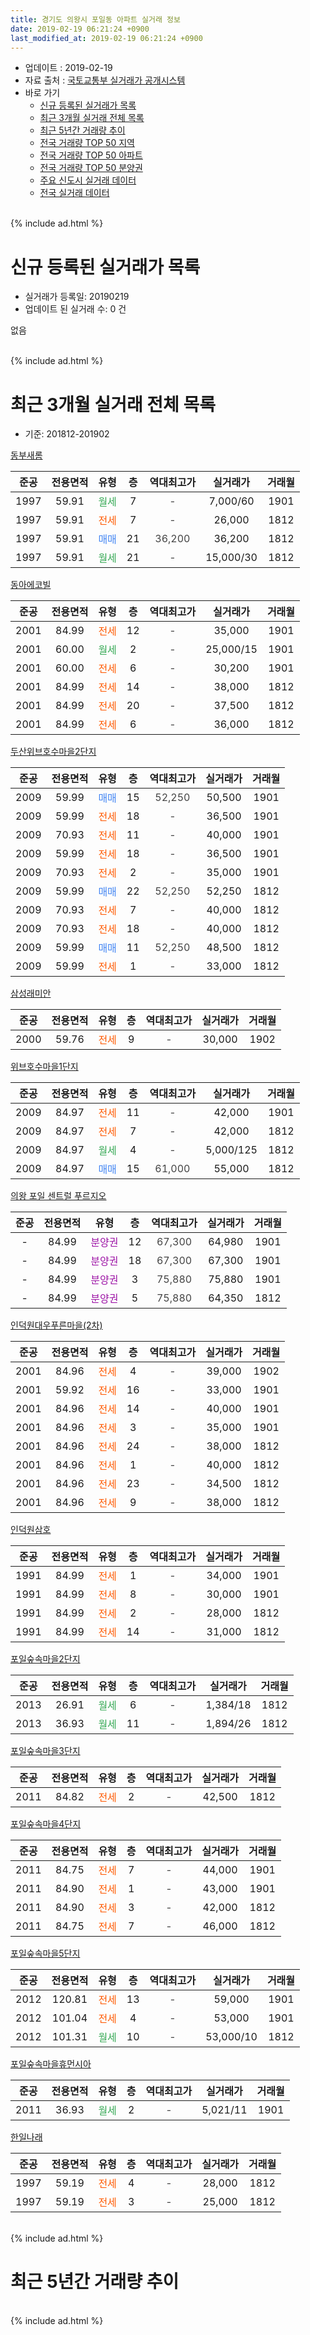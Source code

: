 ```yaml
---
title: 경기도 의왕시 포일동 아파트 실거래 정보
date: 2019-02-19 06:21:24 +0900
last_modified_at: 2019-02-19 06:21:24 +0900
---
```


* 업데이트 : 2019-02-19
* 자료 출처 : [국토교통부 실거래가 공개시스템](http://rt.molit.go.kr)
* 바로 가기
    * [신규 등록된 실거래가 목록](#신규-등록된-실거래가-목록)
    * [최근 3개월 실거래 전체 목록](#최근-3개월-실거래-전체-목록)
    * [최근 5년간 거래량 추이](#최근-5년간-거래량-추이)
    * [전국 거래량 TOP 50 지역](https://ayogom.github.io/apt-trade-info/최근-3개월-전국에서-가장-거래가-많이-발생한-지역)
    * [전국 거래량 TOP 50 아파트](https://ayogom.github.io/apt-trade-info/최근-3개월-전국에서-가장-거래가-많이-발생한-아파트)
    * [전국 거래량 TOP 50 분양권](https://ayogom.github.io/apt-trade-info/최근-3개월-전국에서-가장-거래가-많이-발생한-분양권)
    * [주요 신도시 실거래 데이터](https://ayogom.github.io/apt-trade-info/주요-신도시)
    * [전국 실거래 데이터](https://ayogom.github.io/apt-trade-info/전국)
<br>
{% include ad.html %}
<br>

# 신규 등록된 실거래가 목록
* 실거래가 등록일: 20190219
* 업데이트 된 실거래 수: 0 건

없음

<br>
{% include ad.html %}
<br>

# 최근 3개월 실거래 전체 목록
* 기준: 201812-201902


[동부새롬](https://search.naver.com/search.naver?query=%EA%B2%BD%EA%B8%B0%EB%8F%84+%EC%9D%98%EC%99%95%EC%8B%9C+%ED%8F%AC%EC%9D%BC%EB%8F%99+%EB%8F%99%EB%B6%80%EC%83%88%EB%A1%AC)

|준공|전용면적|유형|층|역대최고가|실거래가|거래월|
|:---:|:---:|:---:|:---:|:---:|:---:|:---:|
|1997|59.91|<span style="color:#34a853">월세</span>|7|<span style="color:#444444">-</span>|7,000/60|1901|
|1997|59.91|<span style="color:#ff5a00">전세</span>|7|<span style="color:#444444">-</span>|26,000|1812|
|1997|59.91|<span style="color:#4285f3">매매</span>|21|<span style="color:#444444">36,200</span>|36,200|1812|
|1997|59.91|<span style="color:#34a853">월세</span>|21|<span style="color:#444444">-</span>|15,000/30|1812|

[동아에코빌](https://search.naver.com/search.naver?query=%EA%B2%BD%EA%B8%B0%EB%8F%84+%EC%9D%98%EC%99%95%EC%8B%9C+%ED%8F%AC%EC%9D%BC%EB%8F%99+%EB%8F%99%EC%95%84%EC%97%90%EC%BD%94%EB%B9%8C)

|준공|전용면적|유형|층|역대최고가|실거래가|거래월|
|:---:|:---:|:---:|:---:|:---:|:---:|:---:|
|2001|84.99|<span style="color:#ff5a00">전세</span>|12|<span style="color:#444444">-</span>|35,000|1901|
|2001|60.00|<span style="color:#34a853">월세</span>|2|<span style="color:#444444">-</span>|25,000/15|1901|
|2001|60.00|<span style="color:#ff5a00">전세</span>|6|<span style="color:#444444">-</span>|30,200|1901|
|2001|84.99|<span style="color:#ff5a00">전세</span>|14|<span style="color:#444444">-</span>|38,000|1812|
|2001|84.99|<span style="color:#ff5a00">전세</span>|20|<span style="color:#444444">-</span>|37,500|1812|
|2001|84.99|<span style="color:#ff5a00">전세</span>|6|<span style="color:#444444">-</span>|36,000|1812|

[두산위브호수마을2단지](https://search.naver.com/search.naver?query=%EA%B2%BD%EA%B8%B0%EB%8F%84+%EC%9D%98%EC%99%95%EC%8B%9C+%ED%8F%AC%EC%9D%BC%EB%8F%99+%EB%91%90%EC%82%B0%EC%9C%84%EB%B8%8C%ED%98%B8%EC%88%98%EB%A7%88%EC%9D%842%EB%8B%A8%EC%A7%80)

|준공|전용면적|유형|층|역대최고가|실거래가|거래월|
|:---:|:---:|:---:|:---:|:---:|:---:|:---:|
|2009|59.99|<span style="color:#4285f3">매매</span>|15|<span style="color:#444444">52,250</span>|50,500|1901|
|2009|59.99|<span style="color:#ff5a00">전세</span>|18|<span style="color:#444444">-</span>|36,500|1901|
|2009|70.93|<span style="color:#ff5a00">전세</span>|11|<span style="color:#444444">-</span>|40,000|1901|
|2009|59.99|<span style="color:#ff5a00">전세</span>|18|<span style="color:#444444">-</span>|36,500|1901|
|2009|70.93|<span style="color:#ff5a00">전세</span>|2|<span style="color:#444444">-</span>|35,000|1901|
|2009|59.99|<span style="color:#4285f3">매매</span>|22|<span style="color:#444444">52,250</span>|52,250|1812|
|2009|70.93|<span style="color:#ff5a00">전세</span>|7|<span style="color:#444444">-</span>|40,000|1812|
|2009|70.93|<span style="color:#ff5a00">전세</span>|18|<span style="color:#444444">-</span>|40,000|1812|
|2009|59.99|<span style="color:#4285f3">매매</span>|11|<span style="color:#444444">52,250</span>|48,500|1812|
|2009|59.99|<span style="color:#ff5a00">전세</span>|1|<span style="color:#444444">-</span>|33,000|1812|

[삼성래미안](https://search.naver.com/search.naver?query=%EA%B2%BD%EA%B8%B0%EB%8F%84+%EC%9D%98%EC%99%95%EC%8B%9C+%ED%8F%AC%EC%9D%BC%EB%8F%99+%EC%82%BC%EC%84%B1%EB%9E%98%EB%AF%B8%EC%95%88)

|준공|전용면적|유형|층|역대최고가|실거래가|거래월|
|:---:|:---:|:---:|:---:|:---:|:---:|:---:|
|2000|59.76|<span style="color:#ff5a00">전세</span>|9|<span style="color:#444444">-</span>|30,000|1902|

[위브호수마을1단지](https://search.naver.com/search.naver?query=%EA%B2%BD%EA%B8%B0%EB%8F%84+%EC%9D%98%EC%99%95%EC%8B%9C+%ED%8F%AC%EC%9D%BC%EB%8F%99+%EC%9C%84%EB%B8%8C%ED%98%B8%EC%88%98%EB%A7%88%EC%9D%841%EB%8B%A8%EC%A7%80)

|준공|전용면적|유형|층|역대최고가|실거래가|거래월|
|:---:|:---:|:---:|:---:|:---:|:---:|:---:|
|2009|84.97|<span style="color:#ff5a00">전세</span>|11|<span style="color:#444444">-</span>|42,000|1901|
|2009|84.97|<span style="color:#ff5a00">전세</span>|7|<span style="color:#444444">-</span>|42,000|1812|
|2009|84.97|<span style="color:#34a853">월세</span>|4|<span style="color:#444444">-</span>|5,000/125|1812|
|2009|84.97|<span style="color:#4285f3">매매</span>|15|<span style="color:#444444">61,000</span>|55,000|1812|

[의왕 포일 센트럴 푸르지오](https://search.naver.com/search.naver?query=%EA%B2%BD%EA%B8%B0%EB%8F%84+%EC%9D%98%EC%99%95%EC%8B%9C+%ED%8F%AC%EC%9D%BC%EB%8F%99+%EC%9D%98%EC%99%95+%ED%8F%AC%EC%9D%BC+%EC%84%BC%ED%8A%B8%EB%9F%B4+%ED%91%B8%EB%A5%B4%EC%A7%80%EC%98%A4)

|준공|전용면적|유형|층|역대최고가|실거래가|거래월|
|:---:|:---:|:---:|:---:|:---:|:---:|:---:|
|-|84.99|<span style="color:#9C11A5">분양권</span>|12|<span style="color:#444444">67,300</span>|64,980|1901|
|-|84.99|<span style="color:#9C11A5">분양권</span>|18|<span style="color:#444444">67,300</span>|67,300|1901|
|-|84.99|<span style="color:#9C11A5">분양권</span>|3|<span style="color:#444444">75,880</span>|75,880|1901|
|-|84.99|<span style="color:#9C11A5">분양권</span>|5|<span style="color:#444444">75,880</span>|64,350|1812|

[인덕원대우푸른마을(2차)](https://search.naver.com/search.naver?query=%EA%B2%BD%EA%B8%B0%EB%8F%84+%EC%9D%98%EC%99%95%EC%8B%9C+%ED%8F%AC%EC%9D%BC%EB%8F%99+%EC%9D%B8%EB%8D%95%EC%9B%90%EB%8C%80%EC%9A%B0%ED%91%B8%EB%A5%B8%EB%A7%88%EC%9D%84%282%EC%B0%A8%29)

|준공|전용면적|유형|층|역대최고가|실거래가|거래월|
|:---:|:---:|:---:|:---:|:---:|:---:|:---:|
|2001|84.96|<span style="color:#ff5a00">전세</span>|4|<span style="color:#444444">-</span>|39,000|1902|
|2001|59.92|<span style="color:#ff5a00">전세</span>|16|<span style="color:#444444">-</span>|33,000|1901|
|2001|84.96|<span style="color:#ff5a00">전세</span>|14|<span style="color:#444444">-</span>|40,000|1901|
|2001|84.96|<span style="color:#ff5a00">전세</span>|3|<span style="color:#444444">-</span>|35,000|1901|
|2001|84.96|<span style="color:#ff5a00">전세</span>|24|<span style="color:#444444">-</span>|38,000|1812|
|2001|84.96|<span style="color:#ff5a00">전세</span>|1|<span style="color:#444444">-</span>|40,000|1812|
|2001|84.96|<span style="color:#ff5a00">전세</span>|23|<span style="color:#444444">-</span>|34,500|1812|
|2001|84.96|<span style="color:#ff5a00">전세</span>|9|<span style="color:#444444">-</span>|38,000|1812|

[인덕원삼호](https://search.naver.com/search.naver?query=%EA%B2%BD%EA%B8%B0%EB%8F%84+%EC%9D%98%EC%99%95%EC%8B%9C+%ED%8F%AC%EC%9D%BC%EB%8F%99+%EC%9D%B8%EB%8D%95%EC%9B%90%EC%82%BC%ED%98%B8)

|준공|전용면적|유형|층|역대최고가|실거래가|거래월|
|:---:|:---:|:---:|:---:|:---:|:---:|:---:|
|1991|84.99|<span style="color:#ff5a00">전세</span>|1|<span style="color:#444444">-</span>|34,000|1901|
|1991|84.99|<span style="color:#ff5a00">전세</span>|8|<span style="color:#444444">-</span>|30,000|1901|
|1991|84.99|<span style="color:#ff5a00">전세</span>|2|<span style="color:#444444">-</span>|28,000|1812|
|1991|84.99|<span style="color:#ff5a00">전세</span>|14|<span style="color:#444444">-</span>|31,000|1812|


<script async src="//pagead2.googlesyndication.com/pagead/js/adsbygoogle.js"></script>
<!-- 기본 -->
<ins class="adsbygoogle"
     style="display:block"
     data-ad-client="ca-pub-2446590836940007"
     data-ad-slot="1659523306"
     data-ad-format="auto"
     data-full-width-responsive="true"></ins>
<script>
(adsbygoogle = window.adsbygoogle || []).push({});
</script>


[포일숲속마을2단지](https://search.naver.com/search.naver?query=%EA%B2%BD%EA%B8%B0%EB%8F%84+%EC%9D%98%EC%99%95%EC%8B%9C+%ED%8F%AC%EC%9D%BC%EB%8F%99+%ED%8F%AC%EC%9D%BC%EC%88%B2%EC%86%8D%EB%A7%88%EC%9D%842%EB%8B%A8%EC%A7%80)

|준공|전용면적|유형|층|역대최고가|실거래가|거래월|
|:---:|:---:|:---:|:---:|:---:|:---:|:---:|
|2013|26.91|<span style="color:#34a853">월세</span>|6|<span style="color:#444444">-</span>|1,384/18|1812|
|2013|36.93|<span style="color:#34a853">월세</span>|11|<span style="color:#444444">-</span>|1,894/26|1812|

[포일숲속마을3단지](https://search.naver.com/search.naver?query=%EA%B2%BD%EA%B8%B0%EB%8F%84+%EC%9D%98%EC%99%95%EC%8B%9C+%ED%8F%AC%EC%9D%BC%EB%8F%99+%ED%8F%AC%EC%9D%BC%EC%88%B2%EC%86%8D%EB%A7%88%EC%9D%843%EB%8B%A8%EC%A7%80)

|준공|전용면적|유형|층|역대최고가|실거래가|거래월|
|:---:|:---:|:---:|:---:|:---:|:---:|:---:|
|2011|84.82|<span style="color:#ff5a00">전세</span>|2|<span style="color:#444444">-</span>|42,500|1812|

[포일숲속마을4단지](https://search.naver.com/search.naver?query=%EA%B2%BD%EA%B8%B0%EB%8F%84+%EC%9D%98%EC%99%95%EC%8B%9C+%ED%8F%AC%EC%9D%BC%EB%8F%99+%ED%8F%AC%EC%9D%BC%EC%88%B2%EC%86%8D%EB%A7%88%EC%9D%844%EB%8B%A8%EC%A7%80)

|준공|전용면적|유형|층|역대최고가|실거래가|거래월|
|:---:|:---:|:---:|:---:|:---:|:---:|:---:|
|2011|84.75|<span style="color:#ff5a00">전세</span>|7|<span style="color:#444444">-</span>|44,000|1901|
|2011|84.90|<span style="color:#ff5a00">전세</span>|1|<span style="color:#444444">-</span>|43,000|1901|
|2011|84.90|<span style="color:#ff5a00">전세</span>|3|<span style="color:#444444">-</span>|42,000|1812|
|2011|84.75|<span style="color:#ff5a00">전세</span>|7|<span style="color:#444444">-</span>|46,000|1812|

[포일숲속마을5단지](https://search.naver.com/search.naver?query=%EA%B2%BD%EA%B8%B0%EB%8F%84+%EC%9D%98%EC%99%95%EC%8B%9C+%ED%8F%AC%EC%9D%BC%EB%8F%99+%ED%8F%AC%EC%9D%BC%EC%88%B2%EC%86%8D%EB%A7%88%EC%9D%845%EB%8B%A8%EC%A7%80)

|준공|전용면적|유형|층|역대최고가|실거래가|거래월|
|:---:|:---:|:---:|:---:|:---:|:---:|:---:|
|2012|120.81|<span style="color:#ff5a00">전세</span>|13|<span style="color:#444444">-</span>|59,000|1901|
|2012|101.04|<span style="color:#ff5a00">전세</span>|4|<span style="color:#444444">-</span>|53,000|1901|
|2012|101.31|<span style="color:#34a853">월세</span>|10|<span style="color:#444444">-</span>|53,000/10|1812|

[포일숲속마을휴먼시아](https://search.naver.com/search.naver?query=%EA%B2%BD%EA%B8%B0%EB%8F%84+%EC%9D%98%EC%99%95%EC%8B%9C+%ED%8F%AC%EC%9D%BC%EB%8F%99+%ED%8F%AC%EC%9D%BC%EC%88%B2%EC%86%8D%EB%A7%88%EC%9D%84%ED%9C%B4%EB%A8%BC%EC%8B%9C%EC%95%84)

|준공|전용면적|유형|층|역대최고가|실거래가|거래월|
|:---:|:---:|:---:|:---:|:---:|:---:|:---:|
|2011|36.93|<span style="color:#34a853">월세</span>|2|<span style="color:#444444">-</span>|5,021/11|1901|

[한일나래](https://search.naver.com/search.naver?query=%EA%B2%BD%EA%B8%B0%EB%8F%84+%EC%9D%98%EC%99%95%EC%8B%9C+%ED%8F%AC%EC%9D%BC%EB%8F%99+%ED%95%9C%EC%9D%BC%EB%82%98%EB%9E%98)

|준공|전용면적|유형|층|역대최고가|실거래가|거래월|
|:---:|:---:|:---:|:---:|:---:|:---:|:---:|
|1997|59.19|<span style="color:#ff5a00">전세</span>|4|<span style="color:#444444">-</span>|28,000|1812|
|1997|59.19|<span style="color:#ff5a00">전세</span>|3|<span style="color:#444444">-</span>|25,000|1812|


<br>
{% include ad.html %}
<br>

# 최근 5년간 거래량 추이


<div style="width:100%;">
    <canvas id="deal_progress" height="200"></canvas>
</div>

<script>
new Chart(document.getElementById("deal_progress"), {
    type: 'line',
    data: {
        labels: ['201402','201403','201404','201405','201406','201407','201408','201409','201410','201411','201412','201501','201502','201503','201504','201505','201506','201507','201508','201509','201510','201511','201512','201601','201602','201603','201604','201605','201606','201607','201608','201609','201610','201611','201612','201701','201702','201703','201704','201705','201706','201707','201708','201709','201710','201711','201712','201801','201802','201803','201804','201805','201806','201807','201808','201809','201810','201811','201812','201901','201902'],
        datasets: [{
            label: '매매',
            pointRadius: 1,
            data: [36, 39, 31, 18, 29, 24, 37, 54, 30, 20, 21, 36, 41, 70, 53, 40, 39, 47, 36, 37, 27, 28, 16, 18, 14, 35, 34, 37, 35, 37, 22, 62, 50, 19, 24, 17, 21, 37, 34, 53, 67, 96, 34, 59, 52, 33, 38, 107, 52, 34, 18, 19, 21, 22, 105, 53, 33, 11, 5, 4, 0],
            borderColor: "rgba(255, 201, 14, 1)",
            backgroundColor: "rgba(255, 201, 14, 0.5)",
            fill: false,
            lineTension: 0
        },{
            label: '전월세',
            pointRadius: 1,
            data: [36, 51, 29, 26, 30, 30, 35, 27, 33, 24, 41, 43, 40, 53, 37, 38, 88, 119, 36, 40, 41, 50, 57, 49, 41, 44, 37, 34, 38, 36, 44, 50, 37, 43, 48, 34, 48, 46, 41, 36, 79, 81, 33, 64, 62, 42, 54, 55, 48, 57, 37, 26, 37, 34, 31, 40, 44, 39, 24, 19, 2],
            borderColor: "rgba(0, 141, 185, 1)",
            backgroundColor: "rgba(0, 141, 185, 0.5)",
            fill: false,
            lineTension: 0
        }
        ]
    },
    options: {
        responsive: true,
        title: {
            display: false
        },
        tooltips: {
            mode: 'index',
            intersect: false
        },
        hover: {
            mode: 'nearest',
            intersect: true
        },
        scales: {
            xAxes: [{
                display: true,
                scaleLabel: {
                    display: true,
                    labelString: '년/월'
                }
            }],
            yAxes: [{
                display: true,
                ticks: {
                    suggestedMin: 0,
                },
                scaleLabel: {
                    display: true,
                    labelString: '실거래 수'
                }
            }]
        }
    }
});

</script>


<br>
{% include ad.html %}
<br>

